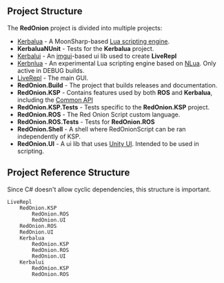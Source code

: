 ## Project Structure

The **RedOnion** project is divided into multiple projects:
- [Kerbalua](Kerbalua/Development.md) - A MoonSharp-based [Lua scripting engine](Kerbalua/README.md).
- **KerbaluaNUnit** - Tests for the **Kerbalua** project.
- [Kerbalui](Kerbalui/DevReadme.md) - An [imgui](https://docs.unity3d.com/2019.3/Documentation/Manual/GUIScriptingGuide.html)-based ui lib used to create **LiveRepl**
- [Kerbnlua](Kerbnlua/Kerbnlua/KerbnluaDevNotes.md) - An experimental Lua scripting engine based on [NLua](https://github.com/NLua). Only active in DEBUG builds.
- [LiveRepl](LiveRepl/DevReadme.md) - The main GUI.
- **RedOnion.Build** - The project that builds releases and documentation.
- **RedOnion.KSP** - Contains features used by both **ROS** and **Kerbalua**, including the [Common API](RedOnion.KSP/API/Globals.md)
- **RedOnion.KSP.Tests** - Tests specific to the **RedOnion.KSP** project.
- **RedOnion.ROS** - The Red Onion Script custom language.
- **RedOnion.ROS.Tests** - Tests for **RedOnion.ROS**
- **RedOnion.Shell** - A shell where RedOnionScript can be ran independently of KSP.
- **RedOnion.UI** - A ui lib that uses [Unity UI](https://docs.unity3d.com/2019.3/Documentation/Manual/UISystem.html). Intended to be used in scripting.

## Project Reference Structure
Since C# doesn't allow cyclic dependencies, this structure is important.

```
LiveRepl
    RedOnion.KSP
        RedOnion.ROS
        RedOnion.UI
    RedOnion.ROS
    RedOnion.UI
    Kerbalua
        RedOnion.KSP
        RedOnion.ROS
        RedOnion.UI
    Kerbalui
        RedOnion.KSP
        RedOnion.ROS
```